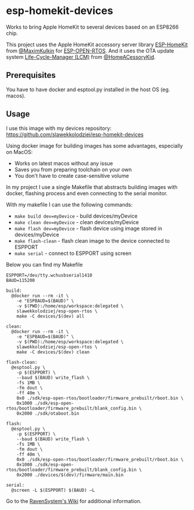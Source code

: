# esp-homekit-devices

Works to bring Apple HomeKit to several devices based on an ESP8266 chip.

This project uses the Apple HomeKit accessory server library [ESP-HomeKit](https://github.com/maximkulkin/esp-homekit) from [@MaximKulkin](https://github.com/maximkulkin) for [ESP-OPEN-RTOS](https://github.com/SuperHouse/esp-open-rtos). And it uses the OTA update system [Life-Cycle-Manager (LCM)](https://github.com/HomeACcessoryKid/life-cycle-manager) from [@HomeACessoryKid](https://github.com/HomeACcessoryKid).

## Prerequisites

You have to have docker and esptool.py installed in the host OS (eg. macos).

## Usage

I use this image with my devices repository:
https://github.com/slawekkolodziej/esp-homekit-devices

Using docker image for building images has some advantages, especially on MacOS:
- Works on latest macos without any issue
- Saves you from preparing toolchain on your own
- You don't have to create case-sensitive volume

In my project I use a single Makefile that abstracts building images with docker, flashing process and even connecting to the serial monitor.

With my makefile I can use the following commands:

- `make build dev=myDevice` - build devices/myDevice
- `make clean dev=myDevice` - clean devices/myDevice
- `make flash dev=myDevice` - flash device using image stored in devices/myDevice
- `make flash-clean` - flash clean image to the device connected to ESPPORT
- `make serial` - connect to ESPPORT using screen

Below you can find my Makefile

```
ESPPORT=/dev/tty.wchusbserial1410
BAUD=115200

build:
  @docker run --rm -it \
    -e "ESPBAUD=$(BAUD)" \
    -v $(PWD):/home/esp/workspace:delegated \
    slawekkolodziej/esp-open-rtos \
    make -C devices/$(dev) all

clean:
  @docker run --rm -it \
    -e "ESPBAUD=$(BAUD)" \
    -v $(PWD):/home/esp/workspace:delegated \
    slawekkolodziej/esp-open-rtos \
    make -C devices/$(dev) clean

flash-clean:
  @esptool.py \
    -p $(ESPPORT) \
    --baud $(BAUD) write_flash \
    -fs 1MB \
    -fm dout \
    -ff 40m \
    0x0 ./sdk/esp-open-rtos/bootloader/firmware_prebuilt/rboot.bin \
    0x1000 ./sdk/esp-open-rtos/bootloader/firmware_prebuilt/blank_config.bin \
    0x2000 ./sdk/otaboot.bin

flash:
  @esptool.py \
    -p $(ESPPORT) \
    --baud $(BAUD) write_flash \
    -fs 1MB \
    -fm dout \
    -ff 40m \
    0x0 ./sdk/esp-open-rtos/bootloader/firmware_prebuilt/rboot.bin \
    0x1000 ./sdk/esp-open-rtos/bootloader/firmware_prebuilt/blank_config.bin \
    0x2000 ./devices/$(dev)/firmware/main.bin

serial:
  @screen -L $(ESPPORT) $(BAUD) –L
```

Go to the [RavenSystem's Wiki](https://github.com/RavenSystem/esp-homekit-devices/wiki) for additional information.